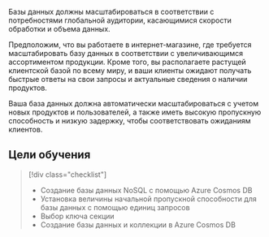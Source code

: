 Базы данных должны масштабироваться в соответствии с потребностями глобальной аудитории, касающимися скорости обработки и объема данных.

Предположим, что вы работаете в интернет-магазине, где требуется масштабировать базу данных в соответствии с увеличивающимся ассортиментом продукции. Кроме того, вы располагаете растущей клиентской базой по всему миру, и ваши клиенты ожидают получать быстрые ответы на свои запросы и актуальные сведения о наличии продуктов.

Ваша база данных должна автоматически масштабироваться с учетом новых продуктов и пользователей, а также иметь высокую пропускную способность и низкую задержку, чтобы соответствовать ожиданиям клиентов.

## <a name="learning-objectives"></a>Цели обучения
> [!div class="checklist"]
> * Создание базы данных NoSQL с помощью Azure Cosmos DB
> * Установка величины начальной пропускной способности для базы данных с помощью единиц запросов
> * Выбор ключа секции
> * Создание базы данных и коллекции в Azure Cosmos DB
